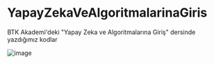 # YapayZekaVeAlgoritmalarinaGiris
BTK Akademi'deki "Yapay Zeka ve Algoritmalarına Giriş" dersinde yazdığımız kodlar


![image](https://user-images.githubusercontent.com/102792446/220593001-4f463e44-e2c7-49e9-a7a3-8626a9b38836.png)

